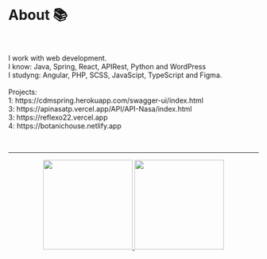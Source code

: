 <br>
<h1> About 📚 </h1>
<br>
<p>I work with web development. <br> I know: Java, Spring, React, APIRest, Python and WordPress <br> I studyng: Angular, PHP, SCSS, JavaScipt, TypeScript and Figma. <br><br> Projects: <br>1: https://cdmspring.herokuapp.com/swagger-ui/index.html <br> 3: https://apinasatp.vercel.app/API/API-Nasa/index.html <br> 3: https://reflexo22.vercel.app <br> 4: https://botanichouse.netlify.app </p>

<br>
<hr>
<div align="center">
  <a href="https://github.com/Cr7stian8">
  <img height="180em" src="http://github-readme-streak-stats.herokuapp.com?    user=Cr7stian8&theme=highcontrast&date_format=j%2Fn%5B%2FY%5D&sideNums=3E63FF&stroke=3651DD&ring=2656DD&dates=000000&fire=FF0000&background=FFFFFF&currStreakLabel=FF00  00&border=FFFFFF&currStreakNum=FF0000&sideLabels=000000" />
  <img height="180em" src="https://github-readme-stats.vercel.app/api/top-langs/?username=Cr7stian8&layout=compact&langs_count=7&theme=default"/>
</div>
